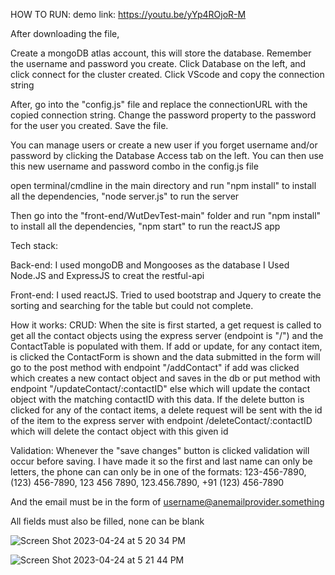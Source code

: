 HOW TO RUN:
demo link: https://youtu.be/yYp4ROjoR-M

After downloading the file, 

Create a mongoDB atlas account, this will store the database. Remember the username and password you create.
Click Database on the left, and click connect for the cluster created.
Click VScode and copy the connection string

After, go into the "config.js" file and replace the connectionURL with the copied connection string. Change the password property to the password for the user you created. Save the file.

You can manage users or create a new user if you forget username and/or password by clicking the Database Access tab on the left. You can then use this new username and password combo in the config.js file



open terminal/cmdline in the main directory and run 
"npm install" to install all the dependencies, 
"node server.js" to run the server

Then go into the "front-end/WutDevTest-main" folder and run
"npm install" to install all the dependencies, 
"npm start" to run the reactJS app 


Tech stack:

Back-end:
I used mongoDB and Mongooses as the database
I Used Node.JS and ExpressJS to creat the restful-api

Front-end:
 I used reactJS. Tried to used bootstrap and Jquery to create the sorting and searching for the table but could not complete.

How it works:
CRUD:
When the site is first started, a get request is called to get all the contact objects using the express server (endpoint is "/") and the ContactTable is populated with them.
If add or update, for any contact item, is clicked the ContactForm is shown and the data submitted in the form will go to the post method with endpoint "/addContact" if add was clicked which creates a new contact object and saves in the db or put method with endpoint "/updateContact/:contactID" else which will update the contact object with the matching contactID with this data.
If the delete button is clicked for any of the contact items, a delete request will be sent with the id of the item to the express server with endpoint /deleteContact/:contactID which will delete the contact object with this given id


Validation:
Whenever the "save changes" button is clicked validation will occur before saving. I have made it so the first and last name can only be letters, the phone can can only be in one of the formats:
123-456-7890, 
(123) 456-7890, 
123 456 7890, 
123.456.7890, 
+91 (123) 456-7890 

And the email must be in the form of username@anemailprovider.something

All fields must also be filled, none can be blank

![Screen Shot 2023-04-24 at 5 20 34 PM](https://user-images.githubusercontent.com/57374016/234119879-dcbe5ccc-af77-4c9f-9918-9ca5b65b7d96.png)

![Screen Shot 2023-04-24 at 5 21 44 PM](https://user-images.githubusercontent.com/57374016/234119964-2f20e4df-7235-46f1-a30d-187cce3ef3db.png)





